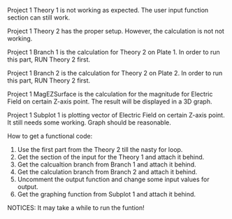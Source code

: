 Project 1 Theory 1 is not working as expected. The user input function section can still work.

Project 1 Theory 2 has the proper setup. However, the calculation is not not working.

Project 1 Branch 1 is the calculation for Theory 2 on Plate 1. In order to run this part, RUN Theory 2 first.

Project 1 Branch 2 is the calculation for Theory 2 on Plate 2. In order to run this part, RUN Theory 2 first.

Project 1 MagEZSurface is the calculation for the magnitude for Electric Field on certain Z-axis point. 
  The result will be displayed in a 3D graph.
  
Project 1 Subplot 1 is plotting vector of Electric Field on certain Z-axis point.
  It still needs some working. Graph should be reasonable.




How to get a functional code:

1.  Use the first part from the Theory 2 till the nasty for loop.
2.  Get the section of the input for the Theory 1 and attach it behind.
3.  Get the calcualtion branch from Branch 1 and attach it behind.
4.  Get the calculation branch from Branch 2 and attach it behind.
5.  Uncomment the output function and change some input values for output.
6.  Get the graphing function from Subplot 1 and attach it behind.

NOTICES: It may take a while to run the funtion!
